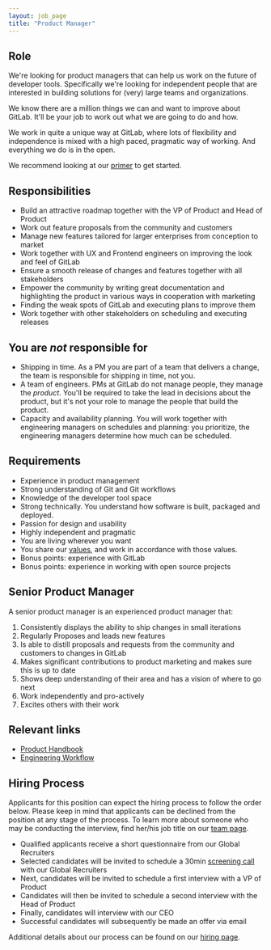 ```yaml
---
layout: job_page
title: "Product Manager"
---
```


## Role

We're looking for product managers that can help us work on the future of
developer tools. Specifically we're looking for independent people that are
interested in building solutions for (very) large teams and organizations.

We know there are a million things we can and want to improve about GitLab.
It'll be your job to work out what we are going to do and how.

We work in quite a unique way at GitLab, where lots of flexibility and
independence is mixed with a high paced, pragmatic way of working. And
everything we do is in the open.

We recommend looking at our [primer](https://about.gitlab.com/primer)
to get started.

## Responsibilities

- Build an attractive roadmap together with the VP of Product and Head of Product
- Work out feature proposals from the community and customers
- Manage new features tailored for larger enterprises from conception to market
- Work together with UX and Frontend engineers on improving the look and feel of GitLab
- Ensure a smooth release of changes and features together with all stakeholders
- Empower the community by writing great documentation and highlighting the product in various ways in cooperation with marketing
- Finding the weak spots of GitLab and executing plans to improve them
- Work together with other stakeholders on scheduling and executing releases

## You are _not_ responsible for

- Shipping in time. As a PM you are part of a team that delivers a change,
the team is responsible for shipping in time, not you.
- A team of engineers. PMs at GitLab do not manage people, they manage the
_product_. You'll be required to take the lead in decisions about the product,
but it's not your role to manage the people that build the product.
- Capacity and availability planning. You will work together with engineering
managers on schedules and planning: you prioritize, the engineering managers
determine how much can be scheduled.

## Requirements

- Experience in product management
- Strong understanding of Git and Git workflows
- Knowledge of the developer tool space
- Strong technically. You understand how software is built, packaged and deployed.
- Passion for design and usability
- Highly independent and pragmatic
- You are living wherever you want
- You share our [values](/handbook/#values), and work in accordance with those values.
- Bonus points: experience with GitLab
- Bonus points: experience in working with open source projects

## Senior Product Manager

A senior product manager is an experienced product manager that:

1. Consistently displays the ability to ship changes in small iterations
1. Regularly Proposes and leads new features
1. Is able to distill proposals and requests from the community and customers to changes in GitLab
1. Makes significant contributions to product marketing and makes sure this is up to date
1. Shows deep understanding of their area and has a vision of where to go next
1. Work independently and pro-actively
1. Excites others with their work

## Relevant links

- [Product Handbook](/handbook/product)
- [Engineering Workflow](/handbook/engineering/workflow)

## Hiring Process

Applicants for this position can expect the hiring process to follow the order below. Please keep in mind that applicants can be declined from the position at any stage of the process. To learn more about someone who may be conducting the interview, find her/his job title on our [team page](/team).


* Qualified applicants receive a short questionnaire from our Global Recruiters
* Selected candidates will be invited to schedule a 30min [screening call](/handbook/hiring/#screening-call) with our Global Recruiters
* Next, candidates will be invited to schedule a first interview with a VP of Product
* Candidates will then be invited to schedule a second interview with the Head of Product
* Finally, candidates will interview with our CEO
* Successful candidates will subsequently be made an offer via email


Additional details about our process can be found on our [hiring page](/handbook/hiring).
